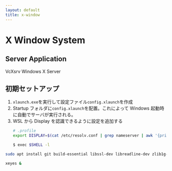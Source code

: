 ```yaml
---
layout: default
title: x-window
---
```


# X Window System

## Server Application

VcXsrv Windows X Server

## 初期セットアップ

1. `xlaunch.exe`を実行して設定ファイル`config.xlaunch`を作成
1. Startup フォルダに`config.xlaunch`を配置。これによって Windows 起動時に自動でサーバが実行される。
1. WSL から Display を認識できるように設定を追加する
   ```bash
   # .profile
   export DISPLAY=$(cat /etc/resolv.conf | grep nameserver | awk '{print $2}'):0
   ```
   ```bash
   $ exec $SHELL -l
   ```

```bash
sudo apt install git build-essential libssl-dev libreadline-dev zlib1g-dev x11-apps x11-utils x11-xserver-utils libsqlite3-dev nodejs fonts-ipafont libxml2-dev libxslt1-dev
```

```bash
xeyes &
```
